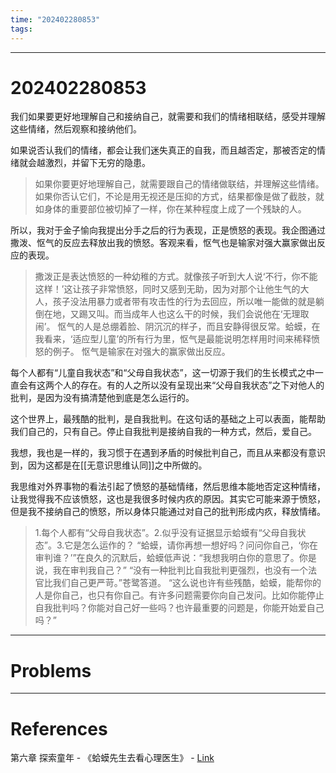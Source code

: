 ```yaml
---
time: "202402280853"
tags:
---
```


--- 
# 202402280853

我们如果要更好地理解自己和接纳自己，就需要和我们的情绪相联结，感受并理解这些情绪，然后观察和接纳他们。

如果说否认我们的情绪，都会让我们迷失真正的自我，而且越否定，那被否定的情绪就会越激烈，并留下无穷的隐患。

> 如果你要更好地理解自己，就需要跟自己的情绪做联结，并理解这些情绪。如果你否认它们，不论是用无视还是压抑的方式，结果都像是做了截肢，就如身体的重要部位被切掉了一样，你在某种程度上成了一个残缺的人。

所以，我对于金子愉向我提出分手之后的行为表现，正是愤怒的表现。我企图通过撒泼、怄气的反应去释放出我的愤怒。客观来看，怄气也是输家对强大赢家做出反应的表现。

> 撒泼正是表达愤怒的一种幼稚的方式。就像孩子听到大人说‘不行，你不能这样！’这让孩子非常愤怒，同时又感到无助，因为对那个让他生气的大人，孩子没法用暴力或者带有攻击性的行为去回应，所以唯一能做的就是躺倒在地，又踢又叫。而当成年人也这么干的时候，我们会说他在‘无理取闹’。
> 怄气的人是总绷着脸、阴沉沉的样子，而且安静得很反常。蛤蟆，在我看来，‘适应型儿童’的所有行为里，怄气是最能说明怎样用时间来稀释愤怒的例子。
> 怄气是输家在对强大的赢家做出反应。

每个人都有“儿童自我状态”和“父母自我状态”，这一切源于我们的生长模式之中一直会有这两个人的存在。有的人之所以没有呈现出来“父母自我状态”之下对他人的批判，是因为没有搞清楚他到底是怎么运行的。

这个世界上，最残酷的批判，是自我批判。在这句话的基础之上可以表面，能帮助我们自己的，只有自己。停止自我批判是接纳自我的一种方式，然后，爱自己。

我想，我也是一样的，我习惯于在遇到矛盾的时候批判自己，而且从来都没有意识到，因为这都是在[[无意识思维认同]]之中所做的。

我思维对外界事物的看法引起了愤怒的基础情绪，然后思维本能地否定这种情绪，让我觉得我不应该愤怒，这也是我很多时候内疚的原因。其实它可能来源于愤怒，但是我不接纳自己的愤怒，所以身体只能通过对自己的批判形成内疚，释放情绪。

> 1.每个人都有“父母自我状态”。2.似乎没有证据显示蛤蟆有“父母自我状态”。3.它是怎么运作的？
> “蛤蟆，请你再想一想好吗？问问你自己，‘你在审判谁？’”在良久的沉默后，蛤蟆低声说：“我想我明白你的意思了。你是说，我在审判我自己？”
> “没有一种批判比自我批判更强烈，也没有一个法官比我们自己更严苛。”苍鹭答道。
> “这么说也许有些残酷，蛤蟆，能帮你的人是你自己，也只有你自己。有许多问题需要你向自己发问。比如你能停止自我批判吗？你能对自己好一些吗？也许最重要的问题是，你能开始爱自己吗？”

---
# Problems



---
# References

第六章 探索童年 - 《蛤蟆先生去看心理医生》 - [Link](https://weread.qq.com/web/reader/66832530721e777066806c9k02e32f0021b02e74f10ece8?)